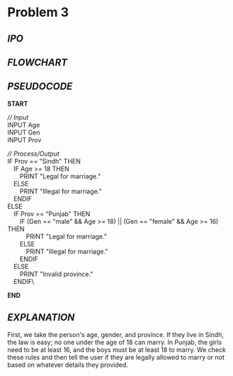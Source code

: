 # Problem 3

## *IPO*

## *FLOWCHART*

## *PSEUDOCODE*

**START**

*// Input*\
INPUT Age\
INPUT Gen\
INPUT Prov

*// Process/Output*\
IF Prov == "Sindh" THEN\
&emsp;IF Age >= 18 THEN\
&emsp;&emsp;PRINT "Legal for marriage."\
&emsp;ELSE\
&emsp;&emsp;PRINT "Illegal for marriage."\
&emsp;ENDIF\
ELSE\
&emsp;IF Prov == "Punjab" THEN\
&emsp;&emsp;IF (Gen == "male" && Age >= 18) || (Gen == "female" && Age >= 16) THEN\
&emsp;&emsp;&emsp;PRINT "Legal for marriage."\
&emsp;&emsp;ELSE\
&emsp;&emsp;&emsp;PRINT "Illegal for marriage."\
&emsp;&emsp;ENDIF\
&emsp;ELSE\
&emsp;&emsp;PRINT "Invalid province."\
&emsp;ENDIF\

**END**

## *EXPLANATION*

First, we take the person's age, gender, and province. If they live in Sindh, the law is easy; no one under the age of 18 can marry. In Punjab, the girls need to be at least 16, and the boys must be at least 18 to marry. We check these rules and then tell the user if they are legally allowed to marry or not based on whatever details they provided.
